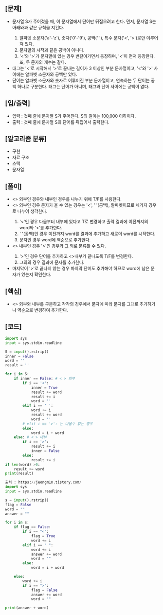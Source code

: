 <h2>[문제]</h2>

<ul>
    <li>문자열 S가 주어졌을 때, 이 문자열에서 단어만 뒤집으려고 한다. 먼저, 문자열 S는 아래와과 같은 규칙을 지킨다.</li>
    <ol>
        <li>알파벳 소문자('a'-'z'), 숫자('0'-'9'), 공백(' '), 특수 문자('<', '>')로만 이루어져 있다.</li>
        <li>문자열의 시작과 끝은 공백이 아니다.</li> 
        <li>'<'와 '>'가 문자열에 있는 경우 번갈아가면서 등장하며, '<'이 먼저 등장한다. 또, 두 문자의 개수는 같다.</li> 
    </ol>
    <li>태그는 '<'로 시작해서 '>'로 끝나는 길이가 3 이상인 부분 문자열이고, '<'와 '>' 사이에는 알파벳 소문자와 공백만 있다. </li>    
    <li>단어는 알파벳 소문자와 숫자로 이루어진 부분 문자열이고, 연속하는 두 단어는 공백 하나로 구분한다. 태그는 단어가 아니며, 태그와 단어 사이에는 공백이 없다.</li>
</ul>

<h2>[입/출력]</h2>
<ul>
    <li>입력 : 첫째 줄에 문자열 S가 주어진다. S의 길이는 100,000 이하이다.</li>
    <li>출력 : 첫째 줄에 문자열 S의 단어를 뒤집어서 출력한다.</li>
</ul>

<h2>[알고리즘 분류]</h2>
<ul>
    <li>구현</li>
    <li>자료 구조</li>
    <li>스택</li>
    <li>문자열</li>
</ul>

<h2>[풀이]</h2>
<ul>
    <li><> 외부인 경우와 내부인 경우를 나누기 위해 T/F를 사용한다.</li>
    <li><> 외부인 경우 문자가 올 수 있는 경우는 '<', ' '(공백), 알파벳이므로 세가지 경우로 나누어 생각한다.</li>
    <ol>
        <li> '<'인 경우 다음부터 내부에 있다고 T로 변경하고 출력 결과에 이전까지의 word와 '<'를 추가한다.</li>
        <li>' '(공백)인 경우 이전까지 word를 결과에 추가하고 새로이 word를 시작한다.</li>
        <li>문자인 경우 word에 역순으로 추가한다.</li>
    </ol>
    <li><> 내부인 경우 '>'인 경우와 그 외로 분류할 수 있다.</li>
    <ol>
        <li>'>'인 경우 단어를 추가하고 <>내부가 끝나도록 T/F를 변경한다.</li>
        <li>그외의 경우 결과에 문자를 추가한다.</li>
    </ol>
    <li>마지막이 '>'로 끝나지 않는 경우 마지막 단어도 추가해야 하므로 word에 남은 문자가 있는지 확인한다.</li>
</ul>

<h2>[핵심]</h2>
<ul>
    <li><> 외부와 내부를 구분하고 각각의 경우에서 문자에 따라 문자를 그대로 추가하거나 역순으로 변경하여 추가한다.</li>
</ul>

<h2>[코드]</h2>

```python
import sys
input = sys.stdin.readline

S = input().rstrip()
inner = False
word = ''
result = ''

for i in S:
    if inner == False: # < > 외부
        if i == '<':
            inner = True
            result += word
            result += i
            word = ''
        elif i == ' ':
            word += i
            result += word
            word = ''
        # elif i == '>': 는 나올수 없는 경우
        else:
            word = i + word 
    else: # < > 내부
        if i == '>':
            result += i
            inner = False
        else:
            result += i
if len(word) >0:
    result += word
print(result)
```

```python
출처 : https://jeongm1n.tistory.com/
import sys
input = sys.stdin.readline

s = input().rstrip()
flag = False
word = ""
answer = ""

for i in s:
    if flag == False:
        if i == "<":
            flag = True
            word += i
        elif i == " ":
            word += i
            answer += word
            word = ""
        else:
            word = i + word

    else:
        word += i
        if i == ">":
            flag = False
            answer += word
            word = ""

print(answer + word)
```

